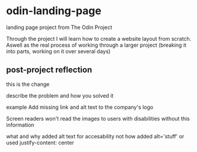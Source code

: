 # odin-landing-page
landing page project from The Odin Project

Through the project I will learn how to create a website layout from scratch. Aswell as the real process of working through a larger project (breaking it into parts, working on it over several days)

## post-project reflection

this is the change

describe the problem and how you solved it 

example 
Add missing link and alt text to the company's logo

Screen readers won't read the images to users with disabilities without this information

what and why
added alt text for accesability
not 
how
added alt='stuff' or used justify-content: center